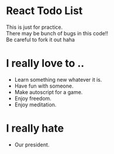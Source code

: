 # React Todo List
This is just for practice.  
There may be bunch of bugs in this code!!  
Be careful to fork it out haha

# I really love to ..
- Learn something new whatever it is.
- Have fun with someone.
- Make autoscript for a game.
- Enjoy freedom.
- Enjoy meditation.

# I really hate
- Our president.

